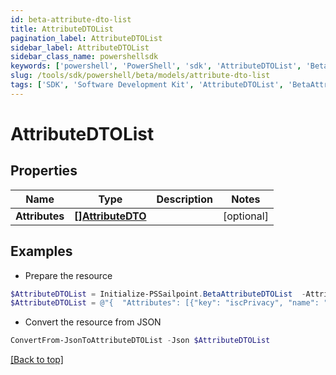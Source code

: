 ```yaml
---
id: beta-attribute-dto-list
title: AttributeDTOList
pagination_label: AttributeDTOList
sidebar_label: AttributeDTOList
sidebar_class_name: powershellsdk
keywords: ['powershell', 'PowerShell', 'sdk', 'AttributeDTOList', 'BetaAttributeDTOList'] 
slug: /tools/sdk/powershell/beta/models/attribute-dto-list
tags: ['SDK', 'Software Development Kit', 'AttributeDTOList', 'BetaAttributeDTOList']
---
```



# AttributeDTOList

## Properties

Name | Type | Description | Notes
------------ | ------------- | ------------- | -------------
**Attributes** | [**[]AttributeDTO**](attribute-dto) |  | [optional] 

## Examples

- Prepare the resource
```powershell
$AttributeDTOList = Initialize-PSSailpoint.BetaAttributeDTOList  -Attributes [{key=iscPrivacy, name=Privacy, multiselect=false, status=active, type=governance, objectTypes=[all], description=Specifies the level of privacy associated with an access item., values=[{value=public, name=Public, status=active}]}]
$AttributeDTOList = @"{  "Attributes": [{"key": "iscPrivacy", "name": "Privacy", "multiselect": false, "status": "active", "type": "governance", "objectTypes":["all"], "description":"Specifies the level of privacy associated with an access item.", "values":[{"value": "public", "name": "Public", "status": "active}]}]" }]}]}"@
```

- Convert the resource from JSON
```powershell
ConvertFrom-JsonToAttributeDTOList -Json $AttributeDTOList
```


[[Back to top]](#) 

